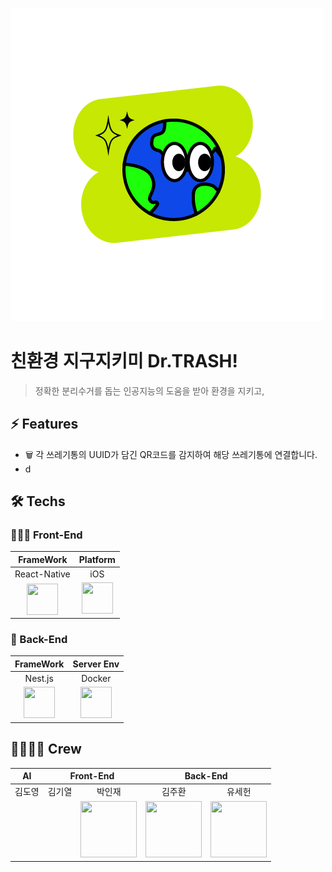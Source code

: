 ![Dr.Trash Main Icon](https://github.com/SeoulGreenJacket/Dr.Trash-FE/blob/main/assets/drtrash/main_icon.png?raw=true)

# 친환경 지구지키미 Dr.TRASH!

> 정확한 분리수거를 돕는 인공지능의 도움을 받아 환경을 지키고,
>

## ⚡️ Features

- 🗑 각 쓰레기통의 UUID가 담긴 QR코드를 감지하여 해당 쓰레기통에 연결합니다.
- d

## 🛠 Techs

### 🧑🏻‍💻 Front-End

|                                                             FrameWork                                                             |                                                      Platform                                                       |
|:---------------------------------------------------------------------------------------------------------------------------------:|:-------------------------------------------------------------------------------------------------------------------:|
|                                                           React-Native                                                            |                                                         iOS                                                         |
| <img src="https://cdn4.iconfinder.com/data/icons/logos-3/600/React.js_logo-512.png" width="50px" height="50px" align="center"/> | <img src="https://icon-library.com/images/ios-download-icon/ios-download-icon-14.jpg" width="50px" height="50px"/> |

### 📡 Back-End

|                                                                    FrameWork                                                                    |                                                         Server Env                                                         |
|:-----------------------------------------------------------------------------------------------------------------------------------------------:|:--------------------------------------------------------------------------------------------------------------------------:|
|                                                                     Nest.js                                                                     |                                                           Docker                                                           |
|  <img src="https://images.velog.io/images/jonghyun3668/post/82a8c971-a21a-48ca-9c3e-a2a602b423f1/nestjs-logo.svg" width="50px" height="50px"/>  | <img src="https://www.docker.com/wp-content/uploads/2022/03/vertical-logo-monochromatic.png" width="50px" height="50px"/>  |

## 👨‍👩‍👧‍👦️ Crew
<table>
<thead>
<tr>
<th colspan="1">AI</th>
<th colspan="2">Front-End</th>
<th colspan="2">Back-End</th>
</tr>
</thead>
<tbody>
<t>
<td align="center">김도영</td>
</t>
<t>
<td align="center">김기열</td>
<td align="center">박인재</td>
</t>
<t>
<td align="center">김주환</td>
<td align="center">유세헌</td>
</t>
<tr>
<td></td>
<td></td>
<td><img src="https://avatars.githubusercontent.com/u/89184540?v=4" width="90px" height="90px"/></td>
<td><img src="https://avatars.githubusercontent.com/u/78072370?v=4" width="90px" height="90px"/></td>
<td><img src="https://avatars.githubusercontent.com/u/49232918?v=4" width="90px" height="90px"/></td>
</tr>
</table>

